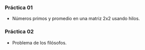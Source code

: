 ### Práctica 01
- Números primos y promedio en una matriz 2x2 usando hilos.

### Práctica 02
- Problema de los filósofos.
